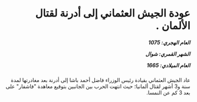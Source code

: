 <h1 dir="rtl">عودة الجيش العثماني إلى أدرنة لقتال الألمان .</h1>

<h5 dir="rtl">العام الهجري:  1075

الشهر القمري: شوال

العام الميلادي: 1665</h5>

<p dir="rtl">عاد الجيش العثماني بقيادة رئيس الوزراء فاضل أحمد باشا إلى أدرنة بعد مغادرتها لمدة سنة و3 أشهر لقتال ألمانيا؛ حيث انتهت الحرب بين الجانبين بتوقيع معاهدة "فاشفار" على بعد 3 كم عن النمسا.</p></br>
